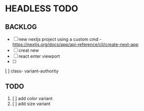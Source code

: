 # HEADLESS TODO

## BACKLOG

- [ ] new nextjs project using a custom cmd - <https://nextjs.org/docs/app/api-reference/cli/create-next-app>
- [ ] creat new
- [ ] react enter viewport
- [ ]

[ ] class- variant-authority

## TODO

1. [ ] add color variant
2. [ ] add size variant
